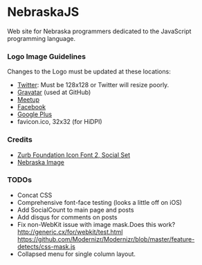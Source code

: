 NebraskaJS
==========

Web site for Nebraska programmers dedicated to the JavaScript programming language.

### Logo Image Guidelines

Changes to the Logo must be updated at these locations:

* [Twitter](https://twitter.com/nebraskajs): Must be 128x128 or Twitter will resize poorly.
* [Gravatar](http://en.gravatar.com/) (used at GitHub)
* [Meetup](http://www.meetup.com/nebraskajs/)
* [Facebook](https://www.facebook.com/nebraskajs)
* [Google Plus](https://plus.google.com/115220697074331366039/posts)
* favicon.ico, 32x32 (for HiDPI)

### Credits
* [Zurb Foundation Icon Font 2, Social Set](http://www.zurb.com/playground/foundation-icons)
* [Nebraska Image](http://en.wikipedia.org/wiki/File:Map_of_Nebraska.svg)

### TODOs
* Concat CSS
* Comprehensive font-face testing (looks a little off on iOS)
* Add SocialCount to main page and posts
* Add disqus for comments on posts
* Fix non-WebKit issue with image mask.Does this work? http://generic.cx/for/webkit/test.html https://github.com/Modernizr/Modernizr/blob/master/feature-detects/css-mask.js
* Collapsed menu for single column layout.